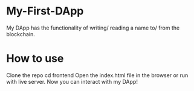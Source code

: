 # My-First-DApp

My DApp has the functionality of writing/ reading a name to/ from the blockchain.

# How to use

Clone the repo
cd frontend
Open the index.html file in the browser or run with live server.
 Now you can interact with my DApp!

